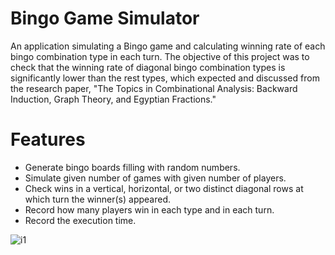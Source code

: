 # Bingo Game Simulator
An application simulating a Bingo game and calculating winning rate of each bingo combination type in each turn. The objective of this project was to check that the winning rate of diagonal bingo combination types is significantly lower than the rest types, which expected and discussed from the research paper, "The Topics in Combinational Analysis: Backward Induction, Graph Theory, and Egyptian Fractions." 
# Features

- Generate bingo boards filling with random numbers. 
- Simulate given number of games with given number of players.
- Check wins in a vertical, horizontal, or two distinct diagonal rows at which turn the winner(s) appeared. 
- Record how many players win in each type and in each turn. 
- Record the execution time.

![i1](output-capture-300-30000.PNG)

